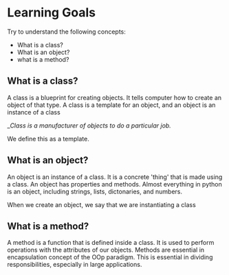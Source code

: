 # Learning Goals

Try to understand the following concepts:

- What is a class?
- What is an object?
- what is a method?

## What is a class?
A class is a blueprint for creating objects. It tells computer how to create an object of that type. A class is a template for an object, and an object is an instance of a class

__Class is a manufacturer of objects to do a particular job._

We define this as a template.

## What is an object?
An object is  an instance of a class. It is a concrete 'thing' that is made using a class. An object has properties and methods. Almost everything in python is an object, including strings, lists, dictonaries, and numbers.

When we create an object, we say that we are instantiating a class

## What is a method?
A method is a function that is defined inside a class. It is used to perform operations with the attributes of our objects. Methods are essential in encapsulation concept of the OOp paradigm. This is essential in dividing responsibilities, especially in large applications.